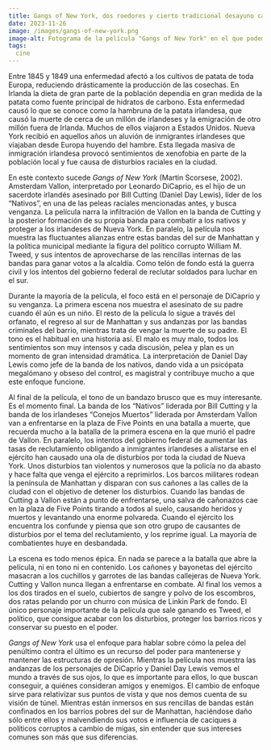 ```yaml
---
title: Gangs of New York, dos roedores y cierto tradicional desayuno castellano
date: 2023-11-26
image: /images/gangs-of-new-york.png
image-alt: Fotograma de la película "Gangs of New York" en el que podemos ver a los personajes de Daniel Day Lewis y Leonardo DiCaprio tirados en el suelo, cubiertos de sangre y polvo de escombros, tras haber sido bombardeados por los cañones de los barcos del ejército.
tags:
  cine
---
```

Entre 1845 y 1849 una enfermedad afectó a los cultivos de patata de toda Europa, reduciendo drásticamente la producción de las cosechas. En Irlanda la dieta de gran parte de la población dependía en gran medida de la patata como fuente principal de hidratos de carbono. Esta enfermedad causó lo que se conoce como la hambruna de la patata irlandesa, que causó la muerte de cerca de un millón de irlandeses y la emigración de otro millón fuera de Irlanda. Muchos de ellos viajaron a Estados Unidos. Nueva York recibió en aquellos años un aluvión de inmigrantes irlandeses que viajaban desde Europa huyendo del hambre. Esta llegada masiva de inmigración irlandesa provocó sentimientos de xenofobia en parte de la población local y fue causa de disturbios raciales en la ciudad.

En este contexto sucede *Gangs of New York* (Martin Scorsese, 2002). Amsterdam Vallon, interpretado por Leonardo DiCaprio, es el hijo de un sacerdote irlandés asesinado por Bill Cutting (Daniel Day Lewis), líder de los “Nativos”, en una de las peleas raciales mencionadas antes, y busca venganza. La película narra la infiltración de Vallon en la banda de Cutting y la posterior formación de su propia banda para combatir a los nativos y proteger a los irlandeses de Nueva York. En paralelo, la película nos muestra las fluctuantes alianzas entre estas bandas del sur de Manhattan y la política municipal mediante la figura del político corrupto William M. Tweed, y sus intentos de aprovecharse de las rencillas internas de las bandas para ganar votos a la alcaldía. Como telón de fondo está la guerra civil y los intentos del gobierno federal de reclutar soldados para luchar en el sur.

Durante la mayoría de la película, el foco está en el personaje de DiCaprio y su venganza. La primera escena nos muestra el asesinato de su padre cuando él aún es un niño. El resto de la película lo sigue a través del orfanato, el regreso al sur de Manhattan y sus andanzas por las bandas criminales del barrio, mientras trata de vengar la muerte de su padre. El tono es el habitual en una historia así. El malo es muy malo, todos los sentimientos son muy intensos y cada discusión, pelea y plan es un momento de gran intensidad dramática. La interpretación de Daniel Day Lewis como jefe de la banda de los nativos, dando vida a un psicópata megalómano y obseso del control, es magistral y contribuye mucho a que este enfoque funcione.

Al final de la película, el tono de un bandazo brusco que es muy interesante. Es el momento final. La banda de los “Nativos” liderada por Bill Cutting y la banda de los irlandeses “Conejos Muertos” liderada por Amsterdam Vallon van a enfrentarse en la plaza de Five Points en una batalla a muerte, que recuerda mucho a la batalla de la primera escena en la que murió el padre de Vallon. En paralelo, los intentos del gobierno federal de aumentar las tasas de reclutamiento obligando a inmigrantes irlandeses a alistarse en el ejército han causado una ola de disturbios por toda la ciudad de Nueva York. Unos disturbios tan violentos y numerosos que la policía no da abasto y hace falta que venga el ejército a reprimirlos. Los barcos militares rodean la península de Manhattan y disparan con sus cañones a las calles de la ciudad con el objetivo de detener los disturbios. Cuando las bandas de Cutting a Vallon están a punto de enfrentarse, una salva de cañonazos cae en la plaza de Five Points tirando a todos al suelo, causando heridos y muertos y levantando una enorme polvareda. Cuando el ejército los encuentra los confunde y piensa que son otro grupo de causantes de disturbios por el tema del reclutamiento, y los reprime igual. La mayoría de combatientes huye en desbandada.

La escena es todo menos épica. En nada se parece a la batalla que abre la película, ni en tono ni en contenido. Los cañones y bayonetas del ejército masacran a los cuchillos y garrotes de las bandas callejeras de Nueva York. Cutting y Vallon nunca llegan a enfrentarse en combate. Al final los vemos a los dos tirados en el suelo, cubiertos de sangre y polvo de los escombros, dos ratas pelando por un churro con música de Linkin Park de fondo. El único personaje importante de la película que sale ganando es Tweed, el político, que consigue acabar con los disturbios, proteger los barrios ricos y conservar su puesto en el poder.

*Gangs of New York* usa el enfoque para hablar sobre cómo la pelea del penúltimo contra el último es un recurso del poder para mantenerse y mantener las estructuras de opresión. Mientras la película nos muestra las andanzas de los personajes de DiCaprio y Daniel Day Lewis vemos el mundo a través de sus ojos, lo que es importante para ellos, lo que buscan conseguir, a quiénes consideran amigos y enemigos. El cambio de enfoque sirve para relativizar sus puntos de vista y que nos demos cuenta de su visión de túnel. Mientras están inmersos en sus rencillas de bandas están confinados en los barrios pobres del sur de Manhattan, haciéndose daño sólo entre ellos y malvendiendo sus votos e influencia de caciques a políticos corruptos a cambio de migas, sin entender que sus intereses comunes son más que sus diferencias.
